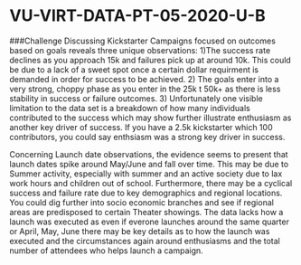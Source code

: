 # VU-VIRT-DATA-PT-05-2020-U-B

###Challenge
Discussing Kickstarter Campaigns focused on outcomes based on goals reveals three unique observations: 1)The success rate  declines as you approach 15k and failures pick up at around 10k. This could be due to a lack of a sweet spot once a certain dollar requirment is demanded in order for success to be achieved. 2) The goals enter into a very strong, choppy phase as you enter in the 25k t 50k+ as there is less stability in success or failure outcomes. 3) Unfortunately one visible limitation to the data set is a breakdown of how many individuals contributed to the success which may show further illustrate enthusiasm as another key driver of success. If you have a 2.5k kickstarter which 100 contributors, you could say enthsiasm was a strong key driver in success.


Concerning Launch date observations, the evidence seems to present that launch dates spike around May/June and fall over time. This may be due to Summer activity, especially with summer and an active society due to lax work hours and children out of school. Furthermore, there may be a cyclical success and failure rate due to key demographics and regional locations. You could dig further into socio economic branches and see if regional areas are predisposed to certain Theater showings. The data lacks how a launch was executed as even if everone launches around the same quarter or April, May, June there may be key details as to how the launch was executed and the circumstances again around enthusiasms and the total number of attendees who helps launch a campaign. 

